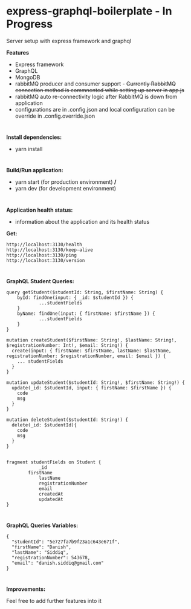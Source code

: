 # express-graphql-boilerplate - In Progress
Server setup with express framework and graphql

**Features**
* Express framework
* GraphQL
* MongoDB 
* rabbitMQ producer and consumer support - ~~Currently RabbitMQ connection method is commnented while setting up server in app.js~~
* rabbitMQ auto re-connectivity logic after RabbitMQ is down from application
* configurations are in .config.json and local configuration can be override in .config.override.json

#
**Install dependencies:**
* yarn install

#
**Build/Run application:**
* yarn start (for production environment) **/**
* yarn dev (for development environment)

#
**Application health status:**
* information about the application and its health status

**Get:**
```
http://localhost:3130/health
http://localhost:3130/keep-alive
http://localhost:3130/ping
http://localhost:3130/version
```

#
**GraphQL Student Queries:**

```
query getStudent($studentId: String, $firstName: String) {
    byId: findOne(input: { _id: $studentId }) {
    		...studentFields
  	}
  	byName: findOne(input: { firstName: $firstName }) {
    		...studentFields
    }
}

mutation createStudent($firstName: String!, $lastName: String!, $registrationNumber: Int!, $email: String!) {
  create(input: { firstName: $firstName, lastName: $lastName, registrationNumber: $registrationNumber, email: $email }) {
    ... studentFields
  }
}

mutation updateStudent($studentId: String!, $firstName: String!) {
  update(_id: $studentId, input: { firstName: $firstName }) {
    code
    msg
  }
}

mutation deleteStudent($studentId: String!) {
  delete(_id: $studentId){
    code
    msg
  }
}


fragment studentFields on Student {
  			_id
        firstName
    		lastName
    		registrationNumber
    		email
		    createdAt
    		updatedAt
}
```

#
**GraphQL Queries Variables:**
```
{
  "studentId": "5e727fa7b9f23a1c643e671f",
  "firstName": "Danish",
  "lastName": "Siddiq",
  "registrationNumber": 543678,
  "email": "danish.siddiq@gmail.com"
}
```

#
**Improvements:**

Feel free to add further features into it

